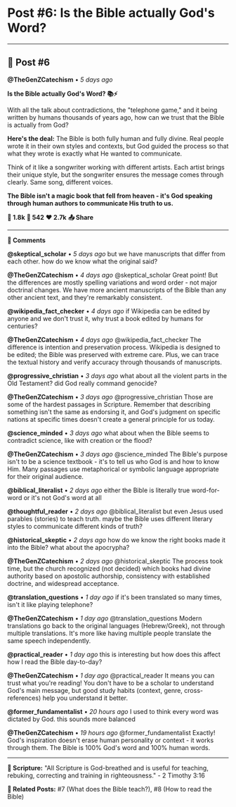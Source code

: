 # Post #6: Is the Bible actually God's Word?

---

## 📱 Post #6

**@TheGenZCatechism** • *5 days ago*

**Is the Bible actually God's Word? 📚⚡️**

With all the talk about contradictions, the "telephone game," and it being written by humans thousands of years ago, how can we trust that the Bible is actually from God?

**Here's the deal:** The Bible is both fully human and fully divine. Real people wrote it in their own styles and contexts, but God guided the process so that what they wrote is exactly what He wanted to communicate.

Think of it like a songwriter working with different artists. Each artist brings their unique style, but the songwriter ensures the message comes through clearly. Same song, different voices.

**The Bible isn't a magic book that fell from heaven - it's God speaking through human authors to communicate His truth to us.**

**💭 1.8k** **🔄 542** **❤️ 2.7k** **📤 Share**

---

**💬 Comments**

**@skeptical_scholar** • *5 days ago*
but we have manuscripts that differ from each other. how do we know what the original said?

**@TheGenZCatechism** • *4 days ago*
@skeptical_scholar Great point! But the differences are mostly spelling variations and word order - not major doctrinal changes. We have more ancient manuscripts of the Bible than any other ancient text, and they're remarkably consistent.

**@wikipedia_fact_checker** • *4 days ago*
if Wikipedia can be edited by anyone and we don't trust it, why trust a book edited by humans for centuries?

**@TheGenZCatechism** • *4 days ago*
@wikipedia_fact_checker The difference is intention and preservation process. Wikipedia is designed to be edited; the Bible was preserved with extreme care. Plus, we can trace the textual history and verify accuracy through thousands of manuscripts.

**@progressive_christian** • *3 days ago*
what about all the violent parts in the Old Testament? did God really command genocide?

**@TheGenZCatechism** • *3 days ago*
@progressive_christian Those are some of the hardest passages in Scripture. Remember that describing something isn't the same as endorsing it, and God's judgment on specific nations at specific times doesn't create a general principle for us today.

**@science_minded** • *3 days ago*
what about when the Bible seems to contradict science, like with creation or the flood?

**@TheGenZCatechism** • *3 days ago*
@science_minded The Bible's purpose isn't to be a science textbook - it's to tell us who God is and how to know Him. Many passages use metaphorical or symbolic language appropriate for their original audience.

**@biblical_literalist** • *2 days ago*
either the Bible is literally true word-for-word or it's not God's word at all

**@thoughtful_reader** • *2 days ago*
@biblical_literalist but even Jesus used parables (stories) to teach truth. maybe the Bible uses different literary styles to communicate different kinds of truth?

**@historical_skeptic** • *2 days ago*
how do we know the right books made it into the Bible? what about the apocrypha?

**@TheGenZCatechism** • *2 days ago*
@historical_skeptic The process took time, but the church recognized (not decided) which books had divine authority based on apostolic authorship, consistency with established doctrine, and widespread acceptance.

**@translation_questions** • *1 day ago*
if it's been translated so many times, isn't it like playing telephone?

**@TheGenZCatechism** • *1 day ago*
@translation_questions Modern translations go back to the original languages (Hebrew/Greek), not through multiple translations. It's more like having multiple people translate the same speech independently.

**@practical_reader** • *1 day ago*
this is interesting but how does this affect how I read the Bible day-to-day?

**@TheGenZCatechism** • *1 day ago*
@practical_reader It means you can trust what you're reading! You don't have to be a scholar to understand God's main message, but good study habits (context, genre, cross-references) help you understand it better.

**@former_fundamentalist** • *20 hours ago*
I used to think every word was dictated by God. this sounds more balanced

**@TheGenZCatechism** • *19 hours ago*
@former_fundamentalist Exactly! God's inspiration doesn't erase human personality or context - it works through them. The Bible is 100% God's word and 100% human words.

---

**📖 Scripture:** "All Scripture is God-breathed and is useful for teaching, rebuking, correcting and training in righteousness." - 2 Timothy 3:16

**🔗 Related Posts:** #7 (What does the Bible teach?), #8 (How to read the Bible) 
